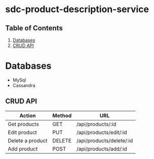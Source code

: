 # sdc-product-description-service

## Table of Contents

1. [Databases](#Databases)
6. [CRUD API](#CRUD)

# Databases
  * MySql
  * Cassandra

## CRUD API

Action | Method | URL
-------|--------|-----
Get products | GET | /api/products/:id
Edit product | PUT | /api/products/edit/:id
Delete a product | DELETE | /api/products/delete/:id
Add product | POST | /api/products/add/:id